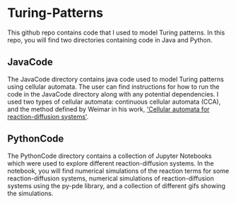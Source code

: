 # Turing-Patterns

This github repo contains code that I used to model Turing patterns. In this repo, you will find two directories containing code in Java and Python.

## JavaCode

The JavaCode directory contains java code used to model Turing patterns using cellular automata. The user can find instructions for how to run the code 
in the JavaCode directory along with any potential dependencies. I used two types of cellular automata: continuous cellular automata (CCA), and the
method defined by Weimar in his work, ['Cellular automata for reaction-diffusion systems'](https://doi.org/10.1016/S0167-8191(97)00081-1).

## PythonCode

The PythonCode directory contains a collection of Jupyter Notebooks which were used to explore different reaction-diffusion systems. In the notebook,
you will find numerical simulations of the reaction terms for some reaction-diffusion systems, numerical simulations of reaction-diffusion systems using
the py-pde library, and a collection of different gifs showing the simulations.
